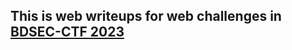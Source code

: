 ## This is web writeups for web challenges in  [BDSEC-CTF 2023](https://2023.bdsec-ctf.com/challenges) 
